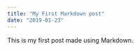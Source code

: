```yaml
---
title: "My First Markdown post"
date: "2019-01-23"
---
```


This is my first post made using Markdown.
